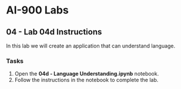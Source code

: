 # AI-900 Labs
## 04 - Lab 04d Instructions
In this lab we will create an application that can understand language. 

### Tasks
1.  Open the **04d - Language Understanding.ipynb** notebook.
2.  Follow the instructions in the notebook to complete the lab.